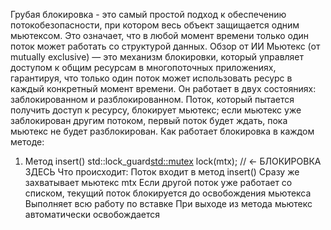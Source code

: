 Грубая блокировка - это самый простой подход к обеспечению потокобезопасности, 
при котором весь объект защищается одним мьютексом. Это означает, что в любой момент 
времени только один поток может работать со структурой данных.
Обзор от ИИ
Мьютекс (от mutually exclusive) — это механизм блокировки, который управляет доступом к общим ресурсам в многопоточных приложениях, гарантируя, что только один поток может использовать ресурс в каждый конкретный момент времени. Он работает в двух состояниях: заблокированном и разблокированном. Поток, который пытается получить доступ к ресурсу, блокирует мьютекс; если мьютекс уже заблокирован другим потоком, первый поток будет ждать, пока мьютекс не будет разблокирован. 
Как работает блокировка в каждом методе:
1. Метод insert()
 std::lock_guard<std::mutex> lock(mtx);  // ← БЛОКИРОВКА ЗДЕСЬ
Что происходит:
Поток входит в метод insert()
Сразу же захватывает мьютекс mtx
Если другой поток уже работает со списком, текущий поток блокируется до освобождения мьютекса
Выполняет всю работу по вставке
При выходе из метода мьютекс автоматически освобождается
